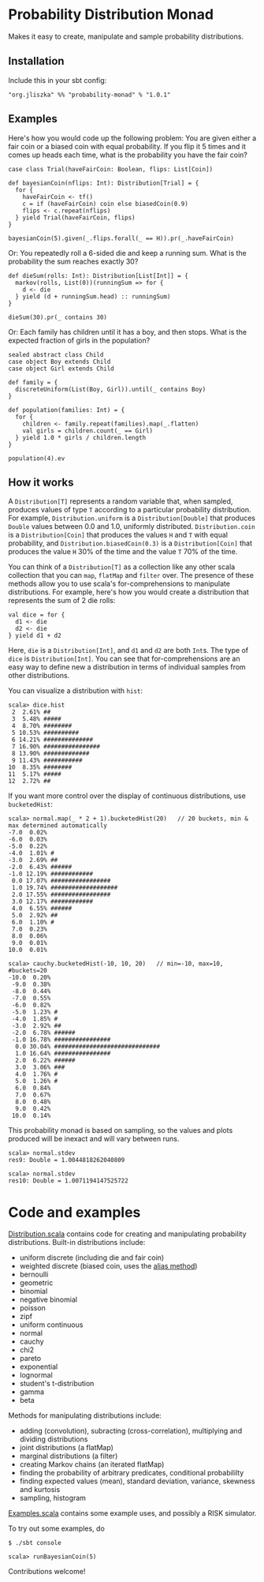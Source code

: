 # Probability Distribution Monad

Makes it easy to create, manipulate and sample probability distributions.

## Installation

Include this in your sbt config:

    "org.jliszka" %% "probability-monad" % "1.0.1"

## Examples

Here's how you would code up the following problem: You are given either a fair coin or a
biased coin with equal probability. If you flip it 5 times and it comes up heads each time, what is the
probability you have the fair coin?

    case class Trial(haveFairCoin: Boolean, flips: List[Coin])

    def bayesianCoin(nflips: Int): Distribution[Trial] = {
      for {
        haveFairCoin <- tf()
        c = if (haveFairCoin) coin else biasedCoin(0.9)
        flips <- c.repeat(nflips)
      } yield Trial(haveFairCoin, flips)
    }

    bayesianCoin(5).given(_.flips.forall(_ == H)).pr(_.haveFairCoin)

Or: You repeatedly roll a 6-sided die and keep a running sum. What is the probability the sum reaches
exactly 30?

    def dieSum(rolls: Int): Distribution[List[Int]] = {
      markov(rolls, List(0))(runningSum => for {
        d <- die
      } yield (d + runningSum.head) :: runningSum)
    }

    dieSum(30).pr(_ contains 30)

Or: Each family has children until it has a boy, and then stops. What is the expected fraction of girls in the population?

    sealed abstract class Child
    case object Boy extends Child
    case object Girl extends Child

    def family = {
      discreteUniform(List(Boy, Girl)).until(_ contains Boy)
    }

    def population(families: Int) = {
      for {
        children <- family.repeat(families).map(_.flatten)
        val girls = children.count(_ == Girl)
      } yield 1.0 * girls / children.length
    }

    population(4).ev

## How it works

A ```Distribution[T]``` represents a random variable that, when sampled, produces values of type ```T``` according
to a particular probability distribution. For example, ```Distribution.uniform``` is a ```Distribution[Double]```
that produces ```Double``` values between 0.0 and 1.0, uniformly distributed. ```Distribution.coin``` is a
```Distribution[Coin]``` that produces the values ```H``` and ```T``` with equal probability, and
```Distribution.biasedCoin(0.3)``` is a ```Distribution[Coin]``` that produces the value ```H``` 30% of the time
and the value ```T``` 70% of the time.

You can think of a ```Distribution[T]``` as a collection like any other scala collection that you can ```map```,
```flatMap``` and ```filter``` over. The presence of these methods allow you to use scala's for-comprehensions to manipulate
distributions. For example, here's how you would create a distribution that represents the sum of 2 die rolls:

    val dice = for {
      d1 <- die
      d2 <- die
    } yield d1 + d2

Here, ```die``` is a ```Distribution[Int]```, and ```d1``` and ```d2``` are both ```Int```s. The type of ```dice```
is ```Distribution[Int]```. You can see that for-comprehensions are an easy way to define new a distribution in terms of individual
samples from other distributions.

You can visualize a distribution with ```hist```:

    scala> dice.hist
     2  2.61% ##
     3  5.48% #####
     4  8.70% ########
     5 10.53% ##########
     6 14.21% ##############
     7 16.90% ################
     8 13.90% #############
     9 11.43% ###########
    10  8.35% ########
    11  5.17% #####
    12  2.72% ##

If you want more control over the display of continuous distributions, use ```bucketedHist```:

    scala> normal.map(_ * 2 + 1).bucketedHist(20)   // 20 buckets, min & max determined automatically
    -7.0  0.02%
    -6.0  0.03%
    -5.0  0.22%
    -4.0  1.01% #
    -3.0  2.69% ##
    -2.0  6.43% ######
    -1.0 12.19% ############
     0.0 17.07% #################
     1.0 19.74% ###################
     2.0 17.55% #################
     3.0 12.17% ############
     4.0  6.55% ######
     5.0  2.92% ##
     6.0  1.10% #
     7.0  0.23%
     8.0  0.06%
     9.0  0.01%
    10.0  0.01%

    scala> cauchy.bucketedHist(-10, 10, 20)   // min=-10, max=10, #buckets=20
    -10.0  0.20%
     -9.0  0.38%
     -8.0  0.44%
     -7.0  0.55%
     -6.0  0.82%
     -5.0  1.23% #
     -4.0  1.85% #
     -3.0  2.92% ##
     -2.0  6.78% ######
     -1.0 16.78% ################
      0.0 30.04% ##############################
      1.0 16.64% ################
      2.0  6.22% ######
      3.0  3.06% ###
      4.0  1.76% #
      5.0  1.26% #
      6.0  0.84%
      7.0  0.67%
      8.0  0.48%
      9.0  0.42%
     10.0  0.14%


This probability monad is based on sampling, so the values and plots produced will be inexact and will vary between runs.

    scala> normal.stdev
    res9: Double = 1.0044818262040809

    scala> normal.stdev
    res10: Double = 1.0071194147525722

# Code and examples

[Distribution.scala](https://github.com/jliszka/probability-monad/blob/master/src/main/scala/probability-monad/Distribution.scala) contains code
for creating and manipulating probability distributions. Built-in distributions include:

- uniform discrete (including die and fair coin)
- weighted discrete (biased coin, uses the [alias method](http://www.keithschwarz.com/darts-dice-coins/))
- bernoulli
- geometric
- binomial
- negative binomial
- poisson
- zipf
- uniform continuous
- normal
- cauchy
- chi2
- pareto
- exponential
- lognormal
- student's t-distribution
- gamma
- beta

Methods for manipulating distributions include:

- adding (convolution), subracting (cross-correlation), multiplying and dividing distributions
- joint distributions (a flatMap)
- marginal distributions (a filter)
- creating Markov chains (an iterated flatMap)
- finding the probability of arbitrary predicates, conditional probabililty
- finding expected values (mean), standard deviation, variance, skewness and kurtosis
- sampling, histogram

[Examples.scala](https://github.com/jliszka/probability-monad/blob/master/src/main/scala/probability-monad/Examples.scala) contains some
example uses, and possibly a RISK simulator.

To try out some examples, do

    $ ./sbt console

    scala> runBayesianCoin(5)

Contributions welcome!
